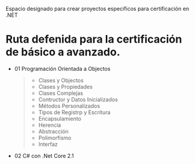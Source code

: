 Espacio designado para crear proyectos especificos para certificación en .NET

# Ruta defenida para la certificación de básico a avanzado.

 * 01 Programación Orientada a Objectos
   > - Clases y Objectos
   > - Clases y Propiedades
   > - Clases Complejas
   > - Contructor y Datos Inicializados
   > - Métodos Personalizados
   > - Tipos de Registrp y Escritura
   > - Encapsulamiento
   > - Herencia
   > - Abstracción
   > - Polimorfismo
   > - Interfaz

* 02 C# con .Net Core 2.1
